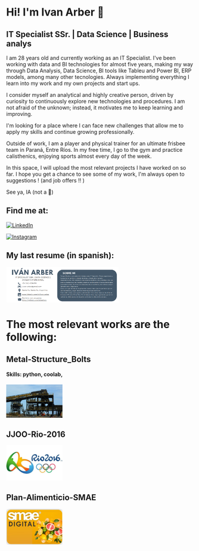 # Hi! I'm Ivan Arber 👋
## IT Specialist SSr. | Data Science | Business analys
I am 28 years old and currently working as an IT Specialist. I've been working with data and BI technologies for almost five years, making my way through Data Analysis, Data Science, BI tools like Tableu and Power BI, ERP models, among many other tecnologies. Always implementing everything I learn into my work and my own projects and start ups. 

I consider myself an analytical and highly creative person, driven by curiosity to continuously explore new technologies and procedures. I am not afraid of the unknown; instead, it motivates me to keep learning and improving.

I'm looking for a place where I can face new challenges that allow me to apply my skills and continue growing professionally.

Outside of work, I am a player and physical trainer for an ultimate frisbee team in Paraná, Entre Ríos. In my free time, I go to the gym and practice calisthenics, enjoying sports almost every day of the week.

In this space, I will upload the most relevant projects I have worked on so far. I hope you get a chance to see some of my work, I'm always open to suggestions ! (and job offers !! )

See ya, IA (not a 🤖)

## Find me at:

[![LinkedIn](https://img.shields.io/badge/LinkedIn-Ivan_Arber-0077B5?style=for-the-badge&logo=linkedin&logoColor=white&labelColor=101010)](https://www.linkedin.com/in/ivan-arber)

[![Instagram](https://img.shields.io/badge/Instagram-@ivan_arber-E4405F?style=for-the-badge&logo=instagram&logoColor=white&labelColor=101010)](https://www.instagram.com/ivan_arber?igsh=YTBpMmE2c2hoZnhk)

## My last resume (in spanish):

<a href="https://github.com/ArberIvan/CV-Arber_Ivan/blob/04bd56638259065f56e848a9acde3c617de2d2a6/ARBER%2CIV%C3%81N.pdf"><img src="https://github.com/ArberIvan/ArberIvan/blob/main/cv_image.png" style="height: 60%; width:60%;"/></a>

# The most relevant works are the following:

## Metal-Structure_Bolts

#### Skills: python, coolab,
<a href="https://github.com/ArberIvan/Metal-Structure_Bolts"><img src="https://github.com/ArberIvan/ArberIvan/blob/main/estruc_minera.png" style="height: 30%; width:30%;"/></a>

## JJOO-Rio-2016

<a href="https://github.com/ArberIvan/RIO-2016"><img src="https://github.com/ArberIvan/RIO-2016/blob/main/logo-rio2016.webp" style="height: 30%; width:30%;"/></a>

## Plan-Alimenticio-SMAE

<a href="https://github.com/ArberIvan/Plan-alimenticio_SMAE"><img src="https://github.com/ArberIvan/ArberIvan/blob/main/Smae-digital-web-1.jpg" style="height: 30%; width:30%;"/></a>

<!--
**ArberIvan/ArberIvan** is a ✨ _special_ ✨ repository because its `README.md` (this file) appears on your GitHub profile.

Here are some ideas to get you started:

- 🔭 I’m currently working on ...
- 🌱 I’m currently learning ...
- 👯 I’m looking to collaborate on ...
- 🤔 I’m looking for help with ...
- 💬 Ask me about ...
- 📫 How to reach me: ...
- 😄 Pronouns: ...
- ⚡ Fun fact: ...
-->
